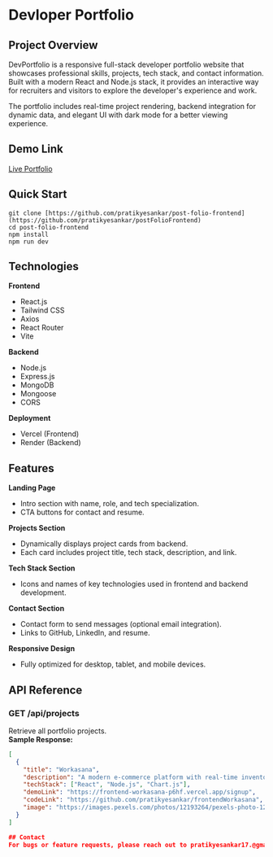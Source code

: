 # Devloper Portfolio

## Project Overview
DevPortfolio is a responsive full-stack developer portfolio website that showcases professional skills, projects, tech stack, and contact information. Built with a modern React and Node.js stack, it provides an interactive way for recruiters and visitors to explore the developer's experience and work.

The portfolio includes real-time project rendering, backend integration for dynamic data, and elegant UI with dark mode for a better viewing experience.

## Demo Link
[Live Portfolio](https://post-folio-frontend.vercel.app)

## Quick Start

```
git clone [https://github.com/pratikyesankar/post-folio-frontend](https://github.com/pratikyesankar/postFolioFrontend)
cd post-folio-frontend
npm install
npm run dev
```


## Technologies

**Frontend**
- React.js  
- Tailwind CSS  
- Axios  
- React Router  
- Vite  

**Backend**
- Node.js  
- Express.js  
- MongoDB  
- Mongoose  
- CORS  

**Deployment**
- Vercel (Frontend)  
- Render (Backend)

## Features

**Landing Page**
- Intro section with name, role, and tech specialization.
- CTA buttons for contact and resume.

**Projects Section**
- Dynamically displays project cards from backend.
- Each card includes project title, tech stack, description, and link.

**Tech Stack Section**
- Icons and names of key technologies used in frontend and backend development.

**Contact Section**
- Contact form to send messages (optional email integration).
- Links to GitHub, LinkedIn, and resume.

**Responsive Design**
- Fully optimized for desktop, tablet, and mobile devices.

## API Reference

### **GET /api/projects**
Retrieve all portfolio projects.  
**Sample Response:**
```json
[
  {
    "title": "Workasana",
    "description": "A modern e-commerce platform with real-time inventory management, secure payment processing, and personalized recommendations.",
    "techStack": ["React", "Node.js", "Chart.js"],
    "demoLink": "https://frontend-workasana-p6hf.vercel.app/signup",
    "codeLink": "https://github.com/pratikyesankar/frontendWorkasana",
    "image": "https://images.pexels.com/photos/12193264/pexels-photo-12193264.jpeg"
  }
]

## Contact
For bugs or feature requests, please reach out to pratikyesankar17.@gmail.com.

